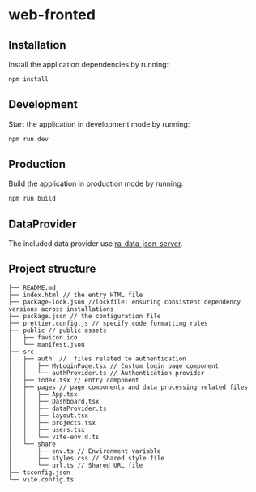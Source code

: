 # web-fronted

## Installation

Install the application dependencies by running:

```sh
npm install
```

## Development

Start the application in development mode by running:

```sh
npm run dev
```

## Production

Build the application in production mode by running:

```sh
npm run build
```

## DataProvider

The included data provider use [ra-data-json-server](https://github.com/marmelab/react-admin/tree/master/packages/ra-data-json-server). 

## Project structure

```
├── README.md
├── index.html // the entry HTML file
├── package-lock.json //lockfile: ensuring consistent dependency versions across installations
├── package.json // the configuration file 
├── prettier.config.js // specify code formatting rules
├── public // public assets
│   ├── favicon.ico
│   └── manifest.json
├── src
│   ├── auth  //  files related to authentication
│   │   ├── MyLoginPage.tsx // Custom login page component
│   │   └── authProvider.ts // Authentication provider 
│   ├── index.tsx // entry component
│   ├── pages // page components and data processing related files
│   │   ├── App.tsx
│   │   ├── Dashboard.tsx
│   │   ├── dataProvider.ts
│   │   ├── layout.tsx
│   │   ├── projects.tsx
│   │   ├── users.tsx
│   │   └── vite-env.d.ts
│   └── share
│       ├── env.ts // Environment variable 
│       ├── styles.css // Shared style file
│       └── url.ts // Shared URL file
├── tsconfig.json
└── vite.config.ts
```